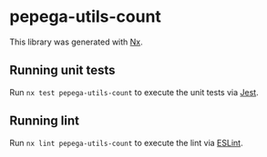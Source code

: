 # pepega-utils-count

This library was generated with [Nx](https://nx.dev).

## Running unit tests

Run `nx test pepega-utils-count` to execute the unit tests via [Jest](https://jestjs.io).

## Running lint

Run `nx lint pepega-utils-count` to execute the lint via [ESLint](https://eslint.org/).
